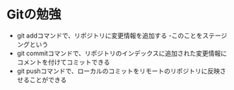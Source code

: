 # Gitの勉強
- git addコマンドで、リポジトリに変更情報を追加する
    -このことをステージングという
- git commitコマンドで、リポジトリのインデックスに追加された変更情報にコメントを付けてコミットできる
- git pushコマンドで、ローカルのコミットをリモートのリポジトリに反映させることができる
